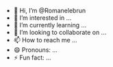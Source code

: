 - 👋 Hi, I’m @Romanelebrun
- 👀 I’m interested in ...
- 🌱 I’m currently learning ...
- 💞️ I’m looking to collaborate on ...
- 📫 How to reach me ...
- 😄 Pronouns: ...
- ⚡ Fun fact: ...

<!---
Romanelebrun/Romanelebrun is a ✨ special ✨ repository because its `README.md` (this file) appears on your GitHub profile.
You can click the Preview link to take a look at your changes.
--->
